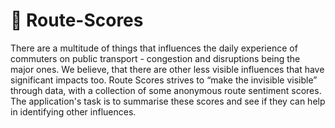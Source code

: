 # 🚆 Route-Scores
There are a multitude of things that influences the daily experience of commuters on
public transport - congestion and disruptions being the major ones. We believe, that
there are other less visible influences that have significant impacts too.
Route Scores strives to “make the invisible visible” through data, with 
a collection of some anonymous route sentiment scores. The application's task is to summarise
these scores and see if they can help in identifying other influences.